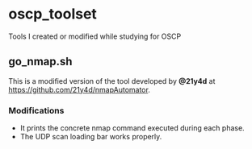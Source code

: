 # oscp_toolset
Tools I created or modified while studying for OSCP
## go_nmap.sh
This is a modified version of the tool developed by **@21y4d** at https://github.com/21y4d/nmapAutomator. 
### Modifications
- It prints the concrete nmap command executed during each phase.
- The UDP scan loading bar works properly.
